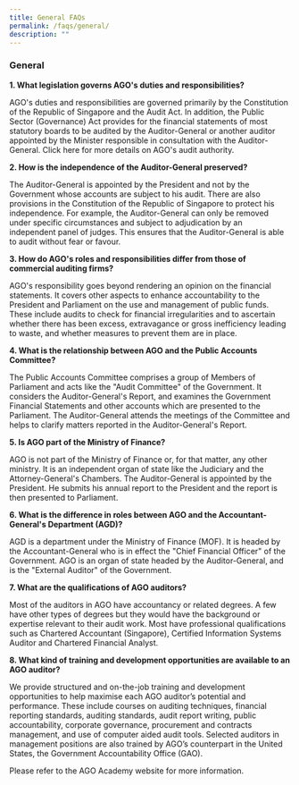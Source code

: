 ```yaml
---
title: General FAQs
permalink: /faqs/general/
description: ""
---
```




### **General**

**1. What legislation governs AGO's duties and responsibilities?**

AGO's duties and responsibilities are governed primarily by the Constitution of the Republic of Singapore and the Audit Act. In addition, the Public Sector (Governance) Act provides for the financial statements of most statutory boards to be audited by the Auditor-General or another auditor appointed by the Minister responsible in consultation with the Auditor-General. Click here for more details on AGO's audit authority.



**2. How is the independence of the Auditor-General preserved?**

The Auditor-General is appointed by the President and not by the Government whose accounts are subject to his audit. There are also provisions in the Constitution of the Republic of Singapore to protect his independence. For example, the Auditor-General can only be removed under specific circumstances and subject to adjudication by an independent panel of judges. This ensures that the Auditor-General is able to audit without fear or favour.

 

**3. How do AGO's roles and responsibilities differ from those of commercial auditing firms?**

AGO's responsibility goes beyond rendering an opinion on the financial statements. It covers other aspects to enhance accountability to the President and Parliament on the use and management of public funds. These include audits to check for financial irregularities and to ascertain whether there has been excess, extravagance or gross inefficiency leading to waste, and whether measures to prevent them are in place.

 

**4. What is the relationship between AGO and the Public Accounts Committee?**

The Public Accounts Committee comprises a group of Members of Parliament and acts like the "Audit Committee" of the Government. It considers the Auditor-General's Report, and examines the Government Financial Statements and other accounts which are presented to the Parliament. The Auditor-General attends the meetings of the Committee and helps to clarify matters reported in the Auditor-General's Report. 

 

**5. Is AGO part of the Ministry of Finance?**

AGO is not part of the Ministry of Finance or, for that matter, any other ministry. It is an independent organ of state like the Judiciary and the Attorney-General's Chambers. The Auditor-General is appointed by the President. He submits his annual report to the President and the report is then presented to Parliament.

 

**6. What is the difference in roles between AGO and the Accountant-General's Department (AGD)?**

AGD is a department under the Ministry of Finance (MOF). It is headed by the Accountant-General who is in effect the "Chief Financial Officer" of the Government. AGO is an organ of state headed by the Auditor-General, and is the "External Auditor" of the Government.



**7. What are the qualifications of AGO auditors?**

Most of the auditors in AGO have accountancy or related degrees. A few have other types of degrees but they would have the background or expertise relevant to their audit work. Most have professional qualifications such as Chartered Accountant (Singapore), Certified Information Systems Auditor and Chartered Financial Analyst. 



**8. What kind of training and development opportunities are available to an AGO auditor?**

We provide structured and on-the-job training and development opportunities to help maximise each AGO auditor’s potential and performance. These include courses on auditing techniques, financial reporting standards, auditing standards, audit report writing, public accountability, corporate governance, procurement and contracts management, and use of computer aided audit tools. Selected auditors in management positions are also trained by AGO’s counterpart in the United States, the Government Accountability Office (GAO).

Please refer to the AGO Academy website for more information.